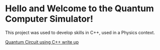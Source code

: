 # Hello and Welcome to the Quantum Computer Simulator!

This project was used to develop skills in C++, used in a Physics context.

[Quantum Circuit using C++ write up](Detailed_Paper.pdf)
